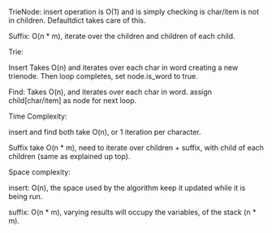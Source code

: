TrieNode: insert operation is O(1) and is simply checking is char/item is not in children. Defaultdict takes care of this.

Suffix: O(n * m), iterate over the children and children of each child.

Trie:

Insert Takes O(n) and iterates over each char in word creating a new trienode.
Then loop completes, set node.is_word to true.

Find:
Takes O(n), and iterates over each char in word. assign child[char/item] as node for next loop.

Time Complexity:

insert and find both take O(n), or 1 iteration per character.

Suffix take O(n * m), need to iterate over children + suffix, with child of each children (same as explained up top).

Space complexity:

insert: O(n), the space used by the algorithm keep it updated while it is being run.

suffix: O(n * m), varying results will occupy the variables, of the stack (n * m).
